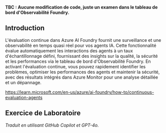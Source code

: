 **TBC : Aucune modification de code, juste un examen dans le tableau de bord d'Observabilité Foundry.**

## Introduction

L'évaluation continue dans Azure AI Foundry fournit une surveillance et une observabilité en temps quasi réel pour vos agents IA. Cette fonctionnalité évalue automatiquement les interactions des agents à un taux d'échantillonnage défini, fournissant des insights sur la qualité, la sécurité et les performances via le tableau de bord d'Observabilité Foundry. En activant l'évaluation continue, vous pouvez rapidement identifier les problèmes, optimiser les performances des agents et maintenir la sécurité, avec des résultats intégrés dans Azure Monitor pour une analyse détaillée et un dépannage.

https://learn.microsoft.com/en-us/azure/ai-foundry/how-to/continuous-evaluation-agents

## Exercice de Laboratoire

*Traduit en utilisant GitHub Copilot et GPT-4o.*
